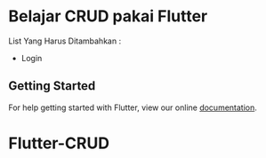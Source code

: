 # Belajar CRUD pakai Flutter

List Yang Harus Ditambahkan :

- Login


## Getting Started

For help getting started with Flutter, view our online
[documentation](https://flutter.io/).
# Flutter-CRUD

